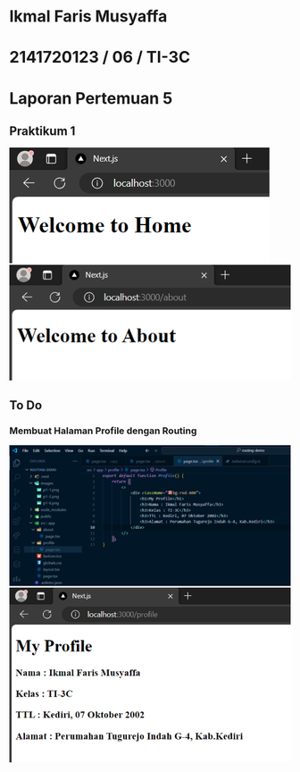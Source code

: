 # Ikmal Faris Musyaffa
# 2141720123 / 06 / TI-3C
# Laporan Pertemuan 5

## Praktikum 1
![gambar](images/p1-1.png)
![gambar](images/p1-2.png)
## To Do
### Membuat Halaman Profile dengan Routing
![gambar](images/p1-5.png)
![gambar](images/p1-6.png)
